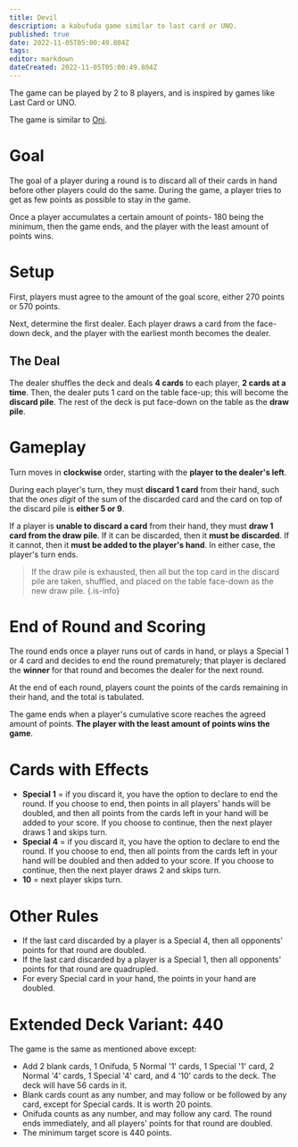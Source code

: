 ```yaml
---
title: Devil  
description: a kabufuda game similar to last card or UNO.
published: true
date: 2022-11-05T05:00:49.804Z
tags: 
editor: markdown
dateCreated: 2022-11-05T05:00:49.804Z
---
```


The game can be played by 2 to 8 players, and is inspired by games like Last Card or UNO.

The game is similar to [Oni](/en/newgames/oni_greyson). 

# Goal
The goal of a player during a round is to discard all of their cards in hand before other players could do the same. During the game, a player tries to get as few points as possible to stay in the game.

Once a player accumulates a certain amount of points- 180 being the minimum, then the game ends, and the player with the least amount of points wins.

# Setup
First, players must agree to the amount of the goal score, either 270 points or 570 points.

Next, determine the first dealer. Each player draws a card from the face-down deck, and the player with the earliest month becomes the dealer.

## The Deal
The dealer shuffles the deck and deals **4 cards** to each player, **2 cards at a time**. Then, the dealer puts 1 card on the table face-up; this will become the **discard pile**. The rest of the deck is put face-down on the table as the **draw pile**.

# Gameplay
Turn moves in **clockwise** order, starting with the **player to the dealer's left**.

During each player's turn, they must **discard 1 card** from their hand, such that the *ones digit* of the sum of the discarded card and the card on top of the discard pile is **either 5 or 9**.

If a player is **unable to discard a card** from their hand, they must **draw 1 card from the draw pile**. If it can be discarded, then it **must be discarded**. If it cannot, then it **must be added to the player's hand**. In either case, the player's turn ends.

>If the draw pile is exhausted, then all but the top card in the discard pile are taken, shuffled, and placed on the table face-down as the new draw pile.
{.is-info}

# End of Round and Scoring
The round ends once a player runs out of cards in hand, or plays a Special 1 or 4 card and decides to end the round prematurely; that player is declared the **winner** for that round and becomes the dealer for the next round.

At the end of each round, players count the points of the cards remaining in their hand, and the total is tabulated.

The game ends when a player's cumulative score reaches the agreed amount of points. **The player with the least amount of points wins the game**.

# Cards with Effects
- **Special 1** = if you discard it, you have the option to declare to end the round. If you choose to end, then points in all players' hands will be doubled, and then all points from the cards left in your hand will be added to your score. If you choose to continue, then the next player draws 1 and skips turn.
- **Special 4** = if you discard it, you have the option to declare to end the round. If you choose to end, then all points from the cards left in your hand will be doubled and then added to your score. If you choose to continue, then the next player draws 2 and skips turn.
- **10** = next player skips turn.

# Other Rules
- If the last card discarded by a player is a Special 4, then all opponents' points for that round are doubled.
- If the last card discarded by a player is a Special 1, then all opponents' points for that round are quadrupled.
- For every Special card in your hand, the points in your hand are doubled.

# Extended Deck Variant: 440
The game is the same as mentioned above except:
- Add 2 blank cards, 1 Onifuda, 5 Normal '1' cards, 1 Special '1' card, 2 Normal '4' cards, 1 Special '4' card, and 4 '10' cards to the deck. The deck will have 56 cards in it.
- Blank cards count as any number, and may follow or be followed by any card, except for Special cards. It is worth 20 points.
- Onifuda counts as any number, and may follow any card. The round ends immediately, and all players' points for that round are doubled.
- The minimum target score is 440 points.